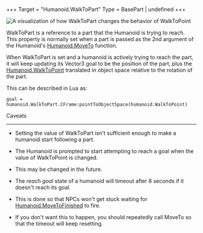 +++
Target = "Humanoid.WalkToPart"
Type = BasePart | undefined
+++

![A visualization of how WalkToPart changes the behavior of WalkToPoint][1]WalkToPart is a reference to a part that the Humanoid is trying to reach. This property is normally set when a part is passed as the 2nd argument of the Humanoid's [Humanoid.MoveTo](https://developer.roblox.com/api-reference/function/Humanoid/MoveTo) function.When WalkToPart is set and a humanoid is actively trying to reach the part, it will keep updating its Vector3 goal to be the position of the part, plus the [Humanoid.WalkToPoint](https://developer.roblox.com/api-reference/property/Humanoid/WalkToPoint) translated in object space relative to the rotation of the part.This can be described in Lua as:`goal = humanoid.WalkToPart.CFrame:pointToObjectSpace(humanoid.WalkToPoint)`Caveats----* Setting the value of WalkToPart isn't sufficient enough to make a humanoid start following a part. * The Humanoid is prompted to start attempting to reach a goal when the value of WalkToPoint is changed. * This may be changed in the future.* The *reach goal* state of a humanoid will timeout after 8 seconds if it doesn't reach its goal. * This is done so that NPCs won't get stuck waiting for [Humanoid.MoveToFinished](https://developer.roblox.com/api-reference/event/Humanoid/MoveToFinished) to fire. * If you don't want this to happen, you should repeatedly call MoveTo so that the timeout will keep resetting.[1]: https://developer.roblox.com/assets/bltc76671f1665d7da0/WalkToPart.gif